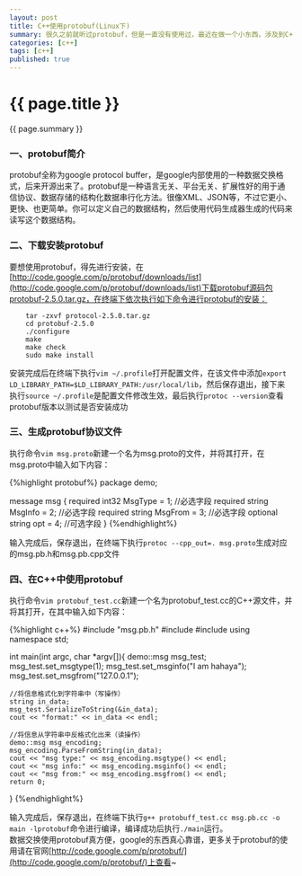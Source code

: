 ```yaml
---
layout: post
title: C++使用protobuf(Linux下)
summary: 很久之前就听过protobuf，但是一直没有使用过，最近在做一个小东西，涉及到C++和go的数据交换，就想到了使用protobuf，由于没有使用过，所以就先需要一些小小的试验，接下来就有了本文。
categories: [c++]
tags: [c++]
published: true
---
```


# {{ page.title }} #
{{ page.summary }}

### 一、protobuf简介 ###
protobuf全称为google protocol buffer，是google内部使用的一种数据交换格式，后来开源出来了。protobuf是一种语言无关、平台无关、扩展性好的用于通信协议、数据存储的结构化数据串行化方法。很像XML、JSON等，不过它更小、更快、也更简单。你可以定义自己的数据结构，然后使用代码生成器生成的代码来读写这个数据结构。

### 二、下载安装protobuf ###
要想使用protobuf，得先进行安装，在[http://code.google.com/p/protobuf/downloads/list](http://code.google.com/p/protobuf/downloads/list)下载protobuf源码包protobuf-2.5.0.tar.gz，在终端下依次执行如下命令进行protobuf的安装：  

        tar -zxvf protocol-2.5.0.tar.gz  
        cd protobuf-2.5.0  
        ./configure  
        make  
        make check  
        sudo make install  

安装完成后在终端下执行`vim ~/.profile`打开配置文件，在该文件中添加`export LD_LIBRARY_PATH=$LD_LIBRARY_PATH:/usr/local/lib`，然后保存退出，接下来执行`source ~/.profile`是配置文件修改生效，最后执行`protoc --version`查看protobuf版本以测试是否安装成功  


### 三、生成protobuf协议文件 ###
执行命令`vim msg.proto`新建一个名为msg.proto的文件，并将其打开，在msg.proto中输入如下内容：  

{%highlight protobuf%}
package demo;

message msg
{
    required int32 MsgType = 1;     //必选字段
    required string MsgInfo = 2;    //必选字段
    required string MsgFrom = 3;    //必选字段
    optional string opt = 4;        //可选字段
}
{%endhighlight%}
  
输入完成后，保存退出，在终端下执行`protoc --cpp_out=. msg.proto`生成对应的msg.pb.h和msg.pb.cpp文件

### 四、在C++中使用protobuf ###
执行命令`vim protobuf_test.cc`新建一个名为protobuf_test.cc的C++源文件，并将其打开，在其中输入如下内容：  

{%highlight c++%}
#include "msg.pb.h"
#include <iostream>
#include <string>
using namespace std;

int main(int argc, char *argv[]){
    demo::msg msg_test;
    msg_test.set_msgtype(1);
    msg_test.set_msginfo("I am hahaya");
    msg_test.set_msgfrom("127.0.0.1");

    //将信息格式化到字符串中（写操作）
    string in_data;
    msg_test.SerializeToString(&in_data);
    cout << "format:" << in_data << endl;

    //将信息从字符串中反格式化出来（读操作）
    demo::msg msg_encoding;
    msg_encoding.ParseFromString(in_data);
    cout << "msg type:" << msg_encoding.msgtype() << endl;
    cout << "msg info:" << msg_encoding.msginfo() << endl;
    cout << "msg from:" << msg_encoding.msgfrom() << endl;
    return 0;
}
{%endhighlight%}
  
输入完成后，保存退出，在终端下执行`g++ protobuff_test.cc msg.pb.cc -o main -lprotobuf`命令进行编译，编译成功后执行`./main`运行。  
数据交换使用protobuf真方便，google的东西真心靠谱，更多关于protobuf的使用请在官网[http://code.google.com/p/protobuf/](http://code.google.com/p/protobuf/)上查看~

